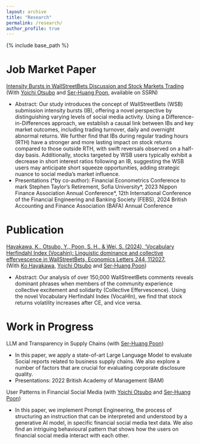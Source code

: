 ```yaml
---
layout: archive
title: "Research"
permalink: /research/
author_profile: true
---
```


{% include base_path %}

Job Market Paper
======
[Intensity Bursts in WallStreetBets Discussion
and Stock Markets Trading](https://papers.ssrn.com/sol3/papers.cfm?abstract_id=5030887) 
(With [Yoichi Otsubo](https://scholar.google.com/citations?user=ravVQhcAAAAJ) 
and [Ser-Huang Poon](https://scholar.google.co.uk/citations?user=cSrJhbIAAAAJ), available on SSRN)
* Abstract: Our study introduces the concept of WallStreetBets (WSB) submission 
  intensity bursts (IB), offering a novel perspective by distinguishing varying 
  levels of social media activity. Using a Difference-in-Differences approach, 
  we establish a causal link between IBs and key market outcomes, including trading 
  turnover, daily and overnight abnormal returns. We further find that IBs during 
  regular trading hours (RTH) have a stronger and more lasting impact on stock 
  returns compared to those outside RTH, with swift reversals observed on a 
  half-day basis. Additionally, stocks targeted by WSB users typically exhibit 
  a decrease in short interest ratios following an IB, suggesting the WSB users 
  may anticipate short squeeze opportunities, adding strategic nuance to social 
  media’s market influence.
* Presentations (\*by co-author): 
  Financial Econometrics Conference to mark Stephen Taylor’s Retirement, 
  Sofia University*, 
  2023 Nippon Finance Association Annual Conference*, 
  12th International Conference of the Financial Engineering and Banking Society (FEBS), 
  2024 British Accounting and Finance Association (BAFA) Annual Conference 

Publication
======
[Hayakawa, K., Otsubo, Y., Poon, S. H., & Wei, S. (2024), ‘Vocabulary Herfindahl Index (Vocahin): Linguistic dominance and collective effervescence in WallStreetBets, Economics Letters 244, 112027.](https://www.sciencedirect.com/science/article/pii/S0165176524005111)  
(With [Ko Hayakawa](https://www.researchgate.net/profile/Ko_Hayakawa), 
[Yoichi Otsubo](https://scholar.google.com/citations?user=ravVQhcAAAAJ) 
and [Ser-Huang Poon](https://scholar.google.co.uk/citations?user=cSrJhbIAAAAJ))
* Abstract: Our analysis of over 150,000 WallStreetBets comments reveals dominant 
  phrases when members of the community experience collective excitement and 
  solidarity (Collective Effervescence). Using the novel Vocabulary Herfindahl 
  Index (VocaHIn), we find that stock returns volatility increases after CE, 
  and vice versa.


Work in Progress
======
LLM and Transparency in Supply Chains 
(with [Ser-Huang Poon](https://scholar.google.co.uk/citations?user=cSrJhbIAAAAJ))
* In this paper, we apply a state-of-art Large Language Model 
  to evaluate Social reports related to business supply chains. 
  We also explore a number of factors that are crucial for 
  evaluating corporate disclosure quality.
* Presentations: 2022 British Academy of Management (BAM)

User Patterns in Financial Social Media 
(with [Yoichi Otsubo](https://scholar.google.com/citations?user=ravVQhcAAAAJ) and [Ser-Huang Poon](https://scholar.google.co.uk/citations?user=cSrJhbIAAAAJ))
* In this paper, we implement Prompt Engineering, the process 
  of structuring an instruction that can be interpreted and 
  understood by a generative AI model, in specific financial 
  social media text data. We also find an intriguing 
  behavioural pattern that shows how the users on financial 
  social media interact with each other.

